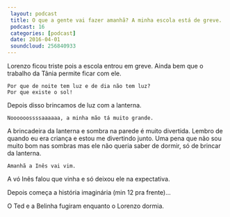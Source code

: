 ```yaml
---
 layout: podcast
 title: O que a gente vai fazer amanhã? A minha escola está de greve.
 podcast: 16
 categories: [podcast]
 date: 2016-04-01
 soundcloud: 256840933
---
```


Lorenzo ficou triste pois a escola entrou em greve. Ainda bem que o trabalho da
Tânia permite ficar com ele.

    Por que de noite tem luz e de dia não tem luz?
    Por que existe o sol!

Depois disso brincamos de luz com a lanterna.

    Noooooossssaaaaaa, a minha mão tá muito grande.

A brincadeira da lanterna e sombra na parede é muito divertida. Lembro de
quando eu era criança e estou me divertindo junto. Uma pena que não sou muito
bom nas sombras mas ele não queria saber de dormir, só de brincar da lanterna.

    Amanhã a Inês vai vim.

A vó Inês falou que vinha e só deixou ele na expectativa.

Depois começa a história imaginária (min 12 pra frente)...

O Ted e a Belinha fugiram enquanto o Lorenzo dormia.


